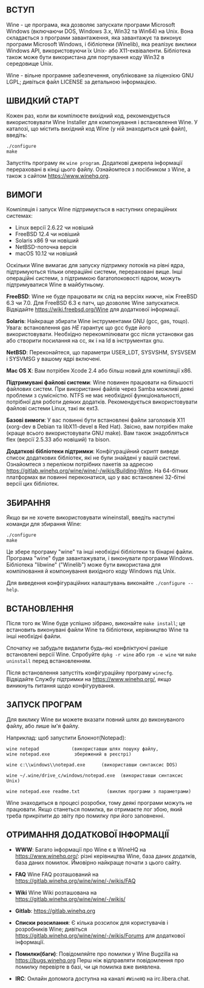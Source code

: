 ## ВСТУП

Wine - це програма, яка дозволяє запускати програми Microsoft
Windows (включаючи DOS, Windows 3.x, Win32 та Win64) на Unix. Вона
складається з програми завантаження, яка завантажує та виконує програми
Microsoft Windows, і бібліотеки (Winelib), яка реалізує виклики
Windows API, використовуючи їх Unix- або X11-еквіваленти. Бібліотека
також може бути використана для портування коду Win32 в середовище Unix.

Wine - вільне програмне забезпечення, опубліковане за ліцензією
GNU LGPL; дивіться файл LICENSE за детальною інформацією.


## ШВИДКИЙ СТАРТ

Кожен раз, коли ви компілюєте вихідний код, рекомендується використовувати
Wine Installer для компонування і встановлення Wine. У каталозі, що містить
вихідний код Wine (у ній знаходиться цей файл), введіть:

```
./configure
make
```

Запустіть програму як `wine program`. Додаткові джерела інформації
перераховані в кінці цього файлу. Ознайомтеся з посібником з Wine,
а також з сайтом https://www.winehq.org.


## ВИМОГИ

Компіляція і запуск Wine підтримується в наступних операційних системах:

- Linux версії 2.6.22 чи новіший
- FreeBSD 12.4 чи новіший
- Solaris x86 9 чи новіший
- NetBSD-поточна версія
- macOS 10.12 чи новіший

Оскільки Wine вимагає для запуску підтримку потоків на рівні ядра, підтримуються
тільки операційні системи, перераховані вище. Інші операційні системи,
з підтримкою багатопоковості ядром, можуть підтримуватися Wine в майбутньому.

**FreeBSD**:
  Wine не буде працювати як слід на версіях нижче, ніж FreeBSD 6.3
  чи 7.0. Для FreeBSD 6.3 є патч, що дозволяє Wine запускатися.
  Відвідайте https://wiki.freebsd.org/Wine для додаткової інформації.

**Solaris**:
  Найкраще збирати Wine інструментами GNU (gcc, gas, тощо). Увага:
  встановлення gas *НЕ* гарантує що gcc буде його використовувати.
  Необхідно перекомпілювати gcc після установки gas або створити
  посилання на cc, як і на ld в інструментах gnu.

**NetBSD**:
  Переконайтеся, що параметри USER_LDT, SYSVSHM, SYSVSEM і SYSVMSG
  у вашому ядрі включені.

**Mac OS X**:
  Вам потрібен Xcode 2.4 або більш новий для компіляції x86.

**Підтримувані файлові системи**:
  Wine повинен працювати на більшості файлових систем. При використанні
  файлів через Samba можливі деякі проблеми з сумісністю. NTFS не має
  необхідної функціональності, потрібної для роботи деяких додатків.
  Рекомендується використовувати файлові системи Linux, такі як ext3.

**Базові вимоги**:
  У вас повинні бути встановлені файли заголовків X11
  (xorg-dev в Debian та libX11-devel в Red Hat).
  Звісно, вам потрібен make (краще всього використовувати GNU make).
  Вам також знадобляться flex (версії 2.5.33 або новіший) та bison.

**Додаткові бібліотеки підтримки**:
  Конфігураційний скрипт виведе список додаткових бібліотек, які не були
  знайдені у вашій системі. Ознайомтеся з переліком потрібних пакетів за
  адресою https://gitlab.winehq.org/wine/wine/-/wikis/Building-Wine.
  На 64-бітних платформах ви повинні переконатися, що у вас встановлені
  32-бітні версії цих бібліотек.

## ЗБИРАННЯ

Якщо ви не хочете використовувати wineinstall, введіть наступні команди
для збирання Wine:

```
./configure
make
```

Це збере програму "wine" та інші необхідні бібліотеки та бінарні файли.
Програма "wine" буде завантажувати, і виконувати програми Windows.
Бібліотека "libwine" ("Winelib") може бути використана для компілювання
й компонування вихідного коду Windows під Unix.

Для виведення конфігураційних налаштувань виконайте `./configure --help`.

## ВСТАНОВЛЕННЯ

Після того як Wine буде успішно зібрано, виконайте `make install`; це
встановить виконувані файли Wine та бібліотеки, керівництво Wine та
інші необхідні файли.

Спочатку не забудьте видалити будь-які конфліктуючі раніше встановлені
версії Wine. Спробуйте `dpkg -r wine` або `rpm -e wine` чи `make uninstall`
перед встановленням.

Після встановлення запустіть конфігураційну програму `winecfg`. Відвідайте Службу
підтримки на https://www.winehq.org/, якщо виникнуть питання щодо конфігурування.


## ЗАПУСК ПРОГРАМ

Для виклику Wine ви можете вказати повний шлях до виконуваного файлу,
або лише ім'я файлу.

Наприклад: щоб запустити Блокнот(Notepad):

```
wine notepad            (використавши шлях пошуку файлу,
wine notepad.exe         збережений в реєстрі)

wine c:\\windows\\notepad.exe      (використавши синтаксис DOS)

wine ~/.wine/drive_c/windows/notepad.exe  (використавши синтаксис Unix)

wine notepad.exe readme.txt          (виклик програми з параметрами)
```

Wine знаходиться в процесі розробки, тому деякі програми можуть не
працювати. Якщо станеться помилка, ви отримаєте лог збою, який
треба прикріпити до звіту про помилку при його заповненні.


## ОТРИМАННЯ ДОДАТКОВОЇ ІНФОРМАЦІЇ

- **WWW**: Багато інформації про Wine є в WineHQ на
        https://www.winehq.org/: різні керівництва Wine, база даних додатків,
        база даних помилок. Ймовірно найкраще почати з цього сайту.

- **FAQ** Wine FAQ розташований на https://gitlab.winehq.org/wine/wine/-/wikis/FAQ

- **Wiki** Wine Wiki розташована на https://gitlab.winehq.org/wine/wine/-/wikis/

- **Gitlab**: https://gitlab.winehq.org

- **Списки розсилання**:
	Є кілька розсилок для користувачів і розробників Wine;
        дивіться https://gitlab.winehq.org/wine/wine/-/wikis/Forums
	    для додаткової інформації.

- **Помилки(баги)**:
	Повідомляйте про помилки у Wine Bugzilla на https://bugs.winehq.org
	Перш ніж відправляти повідомлення про помилку перевірте в базі, чи
	ця помилка вже виявлена.

- **IRC**: Онлайн допомога доступна на каналі `#WineHQ` на irc.libera.chat.
